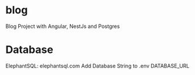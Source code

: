 # blog
Blog Project with Angular, NestJs and Postgres

# Database
ElephantSQL: elephantsql.com
Add Database String to .env DATABASE_URL
